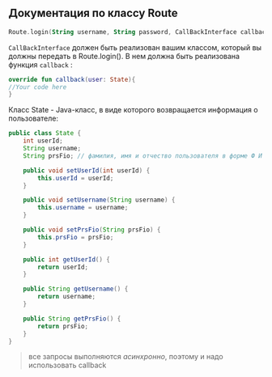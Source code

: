 ## Документация по классу Route
``` Kotlin
Route.login(String username, String password, CallBackInterface callback)
```
`CallBackInterface` должен быть реализован вашим классом, который вы должны передать в Route.login().
В нем должна быть реализована функция  `callback` : 
``` Kotlin
override fun callback(user: State){
//Your code here
}
```
Класс State - Java-класс, в виде которого возвращается информация о пользователе:
```Java
public class State {
    int userId; 
    String username;
    String prsFio; // фамилия, имя и отчество пользователя в форме Ф И О

    public void setUserId(int userId) {
        this.userId = userId;
    }

    public void setUsername(String username) {
        this.username = username;
    }

    public void setPrsFio(String prsFio) {
        this.prsFio = prsFio;
    }

    public int getUserId() {
        return userId;
    }

    public String getUsername() {
        return username;
    }

    public String getPrsFio() {
        return prsFio;
    }
}

```
> все запросы выполняются *асинхронно*, поэтому и надо использовать callback
